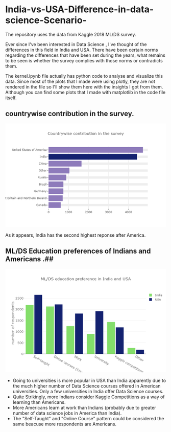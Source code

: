 # India-vs-USA-Difference-in-data-science-Scenario-
The repository uses the data from Kaggle 2018 ML\DS survey. 

Ever since I've been interested in Data Science , I've thought of the differences in this field in India and USA. There have been certain norms regarding the differences that have been set during the years, what remains to be seen is whether the survey complies with those norms or contradicts them.

The kernel.ipynb file actually has python code to analyse and visualize this data. Since most of the plots that I made were using plotly,
they are not rendered in the file so I'll show them here with the insights I got from them. Although you can find some plots that I made with matplotlib in the code file itself.

## countrywise contribution in the survey. ##

![alt text](https://github.com/Ibtastic/India-vs-USA-Difference-in-data-science-Scenario-/blob/master/vis/countrywise%20contribution.png)

As it appears, India has the second highest reponse after America.

## ML/DS Education preferences of Indians and Americans .## 

![alt text](https://github.com/Ibtastic/India-vs-USA-Difference-in-data-science-Scenario-/blob/master/vis/ML%20education%20preference.png)

* Going to universities is more popular in USA than India apparently due to the much higher number of Data Science courses offered in American universities. Only a few universities in India offer Data Science courses.
* Quite Strikingly, more Indians consider Kaggle Competitions as a way of learning than Americans.
* More Americans learn at work than Indians (probably due to greater number of data science jobs in America than India).
* The "Self-Taught" and "Online Course" pattern could be considered the same beacuse more respondents are Americans.



